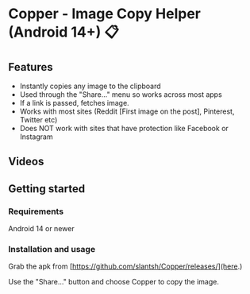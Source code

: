 
# Copper - Image Copy Helper (Android 14+) 📋

## Features
- Instantly copies any image to the clipboard
- Used through the "Share..." menu so works across most apps
- If a link is passed, fetches image.
- Works with most sites (Reddit [First image on the post], Pinterest, Twitter etc)
- Does NOT work with sites that have protection like Facebook or Instagram

## Videos

## Getting started

### Requirements

Android 14 or newer

### Installation and usage

Grab the apk from [https://github.com/slantsh/Copper/releases/](here.)

Use the "Share..." button and choose Copper to copy the image.

 


